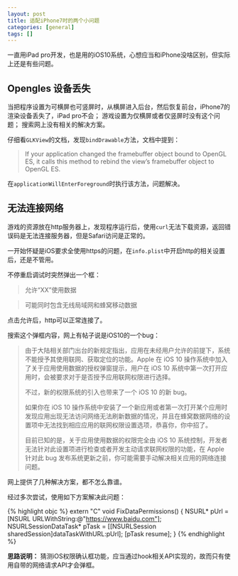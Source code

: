```yaml
---
layout: post
title: 适配iPhone7时的两个小问题
categories: [general]
tags: []
---
```


一直用iPad pro开发，也是用的iOS10系统，心想应当和iPhone没啥区别，但实际上还是有些问题。

## Opengles 设备丢失
当把程序设置为可横屏也可竖屏时，从横屏进入后台，然后恢复前台，iPhone7的渲染设备丢失了，iPad pro不会；
游戏设置为仅横屏或者仅竖屏时没有这个问题；
搜索网上没有相关的解决方案。

仔细看`GLKView`的文档，发现`bindDrawable`方法，文档中提到：

> If your application changed the framebuffer object bound to OpenGL ES, it calls this method to rebind the view’s framebuffer object to OpenGL ES.

在`applicationWillEnterForeground`时执行该方法，问题解决。

## 无法连接网络
游戏的资源放在http服务器上，发现程序运行后，使用`curl`无法下载资源，返回错误码是无法连接服务器，但是Safari访问是正常的。

一开始怀疑是iOS要求全使用https的问题，在`info.plist`中开启http的相关设置后，还是不管用。

不停重启调试时突然弹出一个框： 

>允许“XX”使用数据

>可能同时包含无线局域网和蜂窝移动数据

点击允许后，http可以正常连接了。

搜索这个弹框内容，网上有帖子说是iOS10的一个bug：
 
> 由于大陆相关部门出台的新规定指出，应用在未经用户允许的前提下，系统不能授予其使用联网、获取定位的功能。Apple 在 iOS 10 操作系统中加入了关于应用使用数据的授权弹窗提示，用户在 iOS 10 系统中第一次打开应用时，会被要求对于是否授予应用联网权限进行选择。
> 
> 不过，新的权限系统的引入也带来了一个 iOS 10 的新 bug。
> 
> 如果你在 iOS 10 操作系统中安装了一个新应用或者第一次打开某个应用时发现应用出现无法访问网络无法刷新数据的情况，并且在蜂窝数据网络的设置项中无法找到相应应用的联网权限设置选项，恭喜你，你中招了。
> 
> 目前已知的是，关于应用使用数据的权限完全由 iOS 10 系统控制，开发者无法针对此设置项进行检查或者开发主动请求联网权限的功能，在 Apple 针对此 bug 发布系统更新之前，你可能需要手动解决相关应用的网络连接问题。

网上提供了几种解决方案，都不怎么靠谱。

经过多次尝试，使用如下方案解决此问题：

{% highlight objc %}
extern "C" void FixDataPermissions()
{
    NSURL* pUrl = [NSURL URLWithString:@"https://www.baidu.com"];
    NSURLSessionDataTask* pTask = [[NSURLSession sharedSession]dataTaskWithURL:pUrl];
    [pTask resume];
}
{% endhighlight %}

**思路说明：** 猜测iOS权限确认框功能，应当通过hook相关API实现的，故而只有使用自带的网络请求API才会弹框。